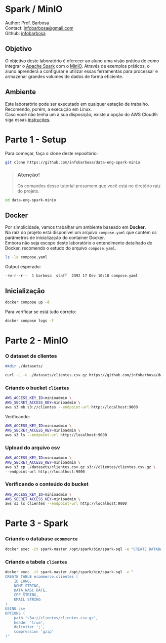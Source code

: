 # Spark / MinIO
Author: Prof. Barbosa<br>
Contact: infobarbosa@gmail.com<br>
Github: [infobarbosa](https://github.com/infobarbosa)

## Objetivo
O objetivo deste laboratório é oferecer ao aluno uma visão prática de como integrar o [Apache Spark](https://spark.apache.org/) com o [MinIO](https://min.io/). Através de exemplos práticos, o aluno aprenderá a configurar e utilizar essas ferramentas para processar e armazenar grandes volumes de dados de forma eficiente.

## Ambiente 
Este laborarório pode ser executado em qualquer estação de trabalho.<br>
Recomendo, porém, a execução em Linux.<br>
Caso você não tenha um à sua disposição, existe a opção do AWS Cloud9: siga essas [instruções](Cloud9/README.md).

# Parte 1 - Setup
Para começar, faça o clone deste repositório:
```sh
git clone https://github.com/infobarbosa/data-eng-spark-minio

```

>### Atenção! 
> Os comandos desse tutorial presumem que você está no diretório raiz do projeto.

```sh
cd data-eng-spark-minio

```

## Docker
Por simplicidade, vamos trabalhar um ambiente baseado em **Docker**.<br>
Na raiz do projeto está disponível um arquivo `compose.yaml` que contém os parâmetros de inicialização do container Docker.<br>
Embora não seja escopo deste laboratório o entendimento detalhado do Docker, recomendo o estudo do arquivo `compose.yaml`.

```sh
ls -la compose.yaml

```

Output esperado:
```
-rw-r--r--  1 barbosa  staff  2392 17 Dez 10:18 compose.yaml
```

## Inicialização
```sh
docker compose up -d

```

Para verificar se está tudo correto:
```sh
docker compose logs -f

```

# Parte 2 - MinIO
### O dataset de clientes
```sh
mkdir ./datasets/

```

```sh
curl -L -o ./datasets/clientes.csv.gz https://github.com/infobarbosa/datasets-csv-clientes/raw/refs/heads/main/clientes.csv.gz

```

### Criando o bucket `clientes`
```sh
AWS_ACCESS_KEY_ID=minioadmin \
AWS_SECRET_ACCESS_KEY=minioadmin \
aws s3 mb s3://clientes --endpoint-url http://localhost:9000

```

Verificando:
```sh
AWS_ACCESS_KEY_ID=minioadmin \
AWS_SECRET_ACCESS_KEY=minioadmin \
aws s3 ls --endpoint-url http://localhost:9000

```

### Upload do arquivo csv
```sh
AWS_ACCESS_KEY_ID=minioadmin \
AWS_SECRET_ACCESS_KEY=minioadmin \
aws s3 cp ./datasets/clientes.csv.gz s3://clientes/clientes.csv.gz \
--endpoint-url http://localhost:9000

```

### Verificando o conteúdo do bucket
```sh
AWS_ACCESS_KEY_ID=minioadmin \
AWS_SECRET_ACCESS_KEY=minioadmin \
aws s3 ls clientes --endpoint-url http://localhost:9000

```

# Parte 3 - Spark

### Criando o database `ecommerce`
```sh
docker exec -it spark-master /opt/spark/bin/spark-sql -e "CREATE DATABASE ecommerce"

```

### Criando a tabela `clientes`
```sh
docker exec -it spark-master /opt/spark/bin/spark-sql -e "
CREATE TABLE ecommerce.clientes (
    ID LONG,
    NOME STRING,
    DATA_NASC DATE,
    CPF STRING,
    EMAIL STRING
)
USING csv
OPTIONS (
    path 's3a://clientes/clientes.csv.gz',
    header 'true',
    delimiter ';',
    compression 'gzip'
)"
```